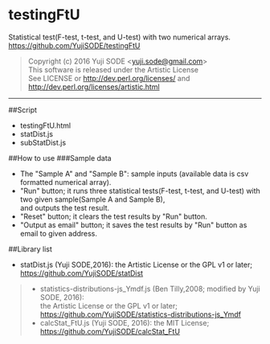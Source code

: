 # testingFtU
Statistical test(F-test, t-test, and U-test) with two numerical arrays.  
https://github.com/YujiSODE/testingFtU

>Copyright (c) 2016 Yuji SODE \<yuji.sode@gmail.com\>  
>This software is released under the Artistic License  
>See LICENSE or http://dev.perl.org/licenses/ and http://dev.perl.org/licenses/artistic.html
______

##Script
* testingFtU.html
* statDist.js
* subStatDist.js

##How to use
###Sample data
* The "Sample A" and "Sample B": sample inputs (available data is csv formatted numerical array).
* "Run" button; it runs three statistical tests(F-test, t-test, and U-test) with two given sample(Sample A and Sample B),  
  and outputs the test result.
* "Reset" button; it clears the test results by "Run" button.
* "Output as email" button; it saves the test results by "Run" button as email to given address.

##Library list
* statDist.js (Yuji SODE,2016): the Artistic License or the GPL v1 or later; https://github.com/YujiSODE/statDist

>* statistics-distributions-js_Ymdf.js (Ben Tilly,2008; modified by Yuji SODE, 2016):  
>  the Artistic License or the GPL v1 or later; https://github.com/YujiSODE/statistics-distributions-js_Ymdf
>* calcStat_FtU.js (Yuji SODE, 2016): the MIT License; https://github.com/YujiSODE/calcStat_FtU
